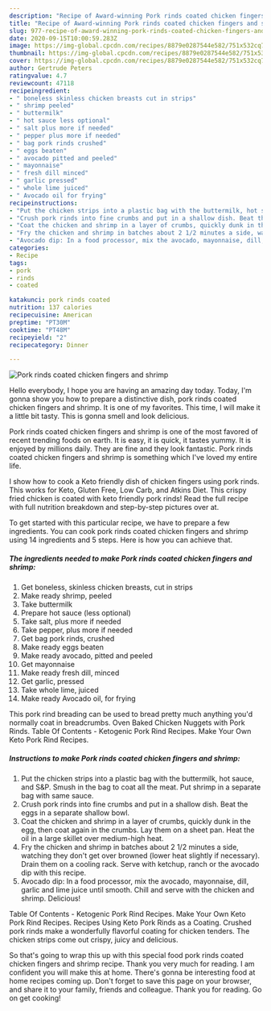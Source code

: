 ```yaml
---
description: "Recipe of Award-winning Pork rinds coated chicken fingers and shrimp"
title: "Recipe of Award-winning Pork rinds coated chicken fingers and shrimp"
slug: 977-recipe-of-award-winning-pork-rinds-coated-chicken-fingers-and-shrimp
date: 2020-09-15T10:00:59.283Z
image: https://img-global.cpcdn.com/recipes/8879e0287544e582/751x532cq70/pork-rinds-coated-chicken-fingers-and-shrimp-recipe-main-photo.jpg
thumbnail: https://img-global.cpcdn.com/recipes/8879e0287544e582/751x532cq70/pork-rinds-coated-chicken-fingers-and-shrimp-recipe-main-photo.jpg
cover: https://img-global.cpcdn.com/recipes/8879e0287544e582/751x532cq70/pork-rinds-coated-chicken-fingers-and-shrimp-recipe-main-photo.jpg
author: Gertrude Peters
ratingvalue: 4.7
reviewcount: 47118
recipeingredient:
- " boneless skinless chicken breasts cut in strips"
- " shrimp peeled"
- " buttermilk"
- " hot sauce less optional"
- " salt plus more if needed"
- " pepper plus more if needed"
- " bag pork rinds crushed"
- " eggs beaten"
- " avocado pitted and peeled"
- " mayonnaise"
- " fresh dill minced"
- " garlic pressed"
- " whole lime juiced"
- " Avocado oil for frying"
recipeinstructions:
- "Put the chicken strips into a plastic bag with the buttermilk, hot sauce, and S&amp;P. Smush in the bag to coat all the meat. Put shrimp in a separate bag with same sauce."
- "Crush pork rinds into fine crumbs and put in a shallow dish. Beat the eggs in a separate shallow bowl."
- "Coat the chicken and shrimp in a layer of crumbs, quickly dunk in the egg, then coat again in the crumbs. Lay them on a sheet pan. Heat the oil in a large skillet over medium-high heat."
- "Fry the chicken and shrimp in batches about 2 1/2 minutes a side, watching they don&#39;t get over browned (lower heat slightly if necessary). Drain them on a cooling rack. Serve with ketchup, ranch or the avocado dip with this recipe."
- "Avocado dip: In a food processor, mix the avocado, mayonnaise, dill, garlic and lime juice until smooth. Chill and serve with the chicken and shrimp. Delicious!"
categories:
- Recipe
tags:
- pork
- rinds
- coated

katakunci: pork rinds coated 
nutrition: 137 calories
recipecuisine: American
preptime: "PT30M"
cooktime: "PT48M"
recipeyield: "2"
recipecategory: Dinner

---
```



![Pork rinds coated chicken fingers and shrimp](https://img-global.cpcdn.com/recipes/8879e0287544e582/751x532cq70/pork-rinds-coated-chicken-fingers-and-shrimp-recipe-main-photo.jpg)

Hello everybody, I hope you are having an amazing day today. Today, I'm gonna show you how to prepare a distinctive dish, pork rinds coated chicken fingers and shrimp. It is one of my favorites. This time, I will make it a little bit tasty. This is gonna smell and look delicious.

Pork rinds coated chicken fingers and shrimp is one of the most favored of recent trending foods on earth. It is easy, it is quick, it tastes yummy. It is enjoyed by millions daily. They are fine and they look fantastic. Pork rinds coated chicken fingers and shrimp is something which I've loved my entire life.

I show how to cook a Keto friendly dish of chicken fingers using pork rinds. This works for Keto, Gluten Free, Low Carb, and Atkins Diet. This crispy fried chicken is coated with keto friendly pork rinds! Read the full recipe with full nutrition breakdown and step-by-step pictures over at.


To get started with this particular recipe, we have to prepare a few ingredients. You can cook pork rinds coated chicken fingers and shrimp using 14 ingredients and 5 steps. Here is how you can achieve that.

<!--inarticleads1-->

##### The ingredients needed to make Pork rinds coated chicken fingers and shrimp:

1. Get  boneless, skinless chicken breasts, cut in strips
1. Make ready  shrimp, peeled
1. Take  buttermilk
1. Prepare  hot sauce (less optional)
1. Take  salt, plus more if needed
1. Take  pepper, plus more if needed
1. Get  bag pork rinds, crushed
1. Make ready  eggs beaten
1. Make ready  avocado, pitted and peeled
1. Get  mayonnaise
1. Make ready  fresh dill, minced
1. Get  garlic, pressed
1. Take  whole lime, juiced
1. Make ready  Avocado oil, for frying


This pork rind breading can be used to bread pretty much anything you&#39;d normally coat in breadcrumbs. Oven Baked Chicken Nuggets with Pork Rinds. Table Of Contents - Ketogenic Pork Rind Recipes. Make Your Own Keto Pork Rind Recipes. 

<!--inarticleads2-->

##### Instructions to make Pork rinds coated chicken fingers and shrimp:

1. Put the chicken strips into a plastic bag with the buttermilk, hot sauce, and S&amp;P. Smush in the bag to coat all the meat. Put shrimp in a separate bag with same sauce.
1. Crush pork rinds into fine crumbs and put in a shallow dish. Beat the eggs in a separate shallow bowl.
1. Coat the chicken and shrimp in a layer of crumbs, quickly dunk in the egg, then coat again in the crumbs. Lay them on a sheet pan. Heat the oil in a large skillet over medium-high heat.
1. Fry the chicken and shrimp in batches about 2 1/2 minutes a side, watching they don&#39;t get over browned (lower heat slightly if necessary). Drain them on a cooling rack. Serve with ketchup, ranch or the avocado dip with this recipe.
1. Avocado dip: In a food processor, mix the avocado, mayonnaise, dill, garlic and lime juice until smooth. Chill and serve with the chicken and shrimp. Delicious!


Table Of Contents - Ketogenic Pork Rind Recipes. Make Your Own Keto Pork Rind Recipes. Recipes Using Keto Pork Rinds as a Coating. Crushed pork rinds make a wonderfully flavorful coating for chicken tenders. The chicken strips come out crispy, juicy and delicious. 

So that's going to wrap this up with this special food pork rinds coated chicken fingers and shrimp recipe. Thank you very much for reading. I am confident you will make this at home. There's gonna be interesting food at home recipes coming up. Don't forget to save this page on your browser, and share it to your family, friends and colleague. Thank you for reading. Go on get cooking!
